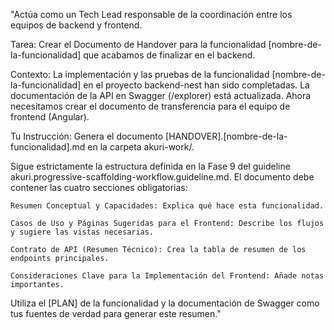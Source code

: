 "Actúa como un Tech Lead responsable de la coordinación entre los equipos de backend y frontend.

Tarea: Crear el Documento de Handover para la funcionalidad [nombre-de-la-funcionalidad] que acabamos de finalizar en el backend.

Contexto:
La implementación y las pruebas de la funcionalidad [nombre-de-la-funcionalidad] en el proyecto backend-nest han sido completadas. La documentación de la API en Swagger (/explorer) está actualizada. Ahora necesitamos crear el documento de transferencia para el equipo de frontend (Angular).

Tu Instrucción:
Genera el documento [HANDOVER].[nombre-de-la-funcionalidad].md en la carpeta akuri-work/.

Sigue estrictamente la estructura definida en la Fase 9 del guideline akuri.progressive-scaffolding-workflow.guideline.md. El documento debe contener las cuatro secciones obligatorias:

    Resumen Conceptual y Capacidades: Explica qué hace esta funcionalidad.

    Casos de Uso y Páginas Sugeridas para el Frontend: Describe los flujos y sugiere las vistas necesarias.

    Contrato de API (Resumen Técnico): Crea la tabla de resumen de los endpoints principales.

    Consideraciones Clave para la Implementación del Frontend: Añade notas importantes.

Utiliza el [PLAN] de la funcionalidad y la documentación de Swagger como tus fuentes de verdad para generar este resumen."